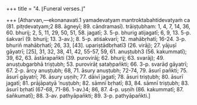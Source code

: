 +++
title = "4. ⌊Funeral verses.⌋"

+++
[Atharvan,—ekonanavati.1 yamadevatyam mantroktabahtidevatyaṁ ca (81. pitṛdevatyam;2 88. āgneyī; 89. cāndramasī). trāiṣṭubham: 1, 4, 7, 14, 36, 60. bhurij; 2, 5, 11, 29, 50, 51, 58. jagatī; 3. 5-p. bhurig atijagatī; 6, 9, 13. 5-p. śakvarī (9. bhurij; 13. 3-av.); 8. 5-p. atiśakvarī; 12. mahābṛhatī; 16-24. 3-p. bhurin̄ mahābṛhatī; 26, 33, [43]. upariṣṭādbṛhatī3 (26. virāj); 27. yājuṣī gāyatrī; [25], 31, 32, 38, 41, 42, 55-57, 59, 61. anuṣṭubh3 (56. kakummatī); 39, 62, 63. āstārapan̄kti (39. purovirāj; 62. bhurij; 63. svarāj); 49. anuṣṭubgarbhā triṣṭubh; 53. purovirāṭ sataḥpan̄kti; 66. 3-p. svarāḍ gāyatrī; 67. 2-p. ārcy anuṣṭubh; 68, 71. āsury anuṣṭubh; 72-74, 79. āsurī pan̄kti; 75. āsurī gāyatrī; 76. āsury uṣṇih; 77. dāivī jagatī; 78. āsuri triṣṭubh; 80. āsurī jagatī; 81. prājāpatyā ’nuṣṭubh; 82. sāmnī bṛhatī; 83, 84. sāmnī triṣṭubh; 83. āsurī bṛhatī (67-68, 71-86. 1-av.)4; 86, 87. 4-p. uṣṇih (86. kakummatī; 87. śan̄kumatī); 88. 3-av. pathyāpan̄kti; 89. 3-p. pathyāpan̄kti.]